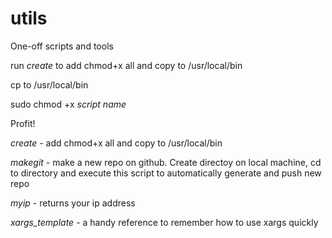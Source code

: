 # utils

One-off scripts and tools

run _create_ to add chmod+x all and copy to /usr/local/bin

cp to /usr/local/bin

sudo chmod +x _script name_

Profit!

_create_ - add chmod+x all and copy to /usr/local/bin

_makegit_ - make a new repo on github. Create directoy on local machine, cd to directory and execute this script to automatically generate and push new repo

_myip_ - returns your ip address

_xargs_template_ - a handy reference to remember how to use xargs quickly
